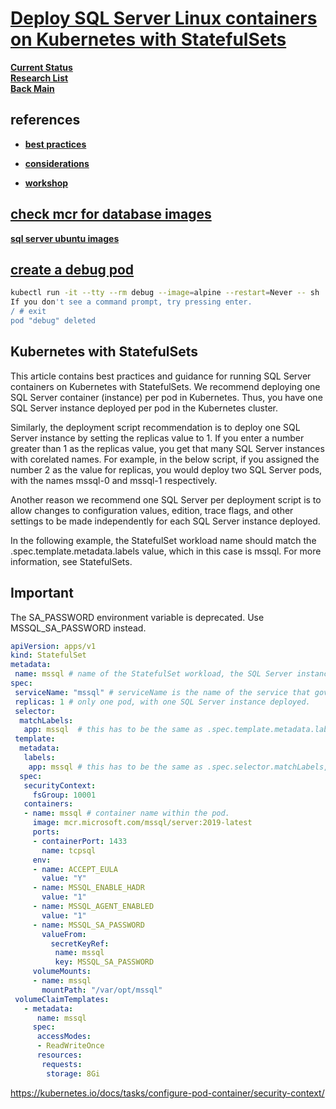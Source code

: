 # **[Deploy SQL Server Linux containers on Kubernetes with StatefulSets](https://learn.microsoft.com/en-us/sql/linux/sql-server-linux-kubernetes-best-practices-statefulsets?view=sql-server-ver16)**

**[Current Status](../../../../../../development/status/weekly/current_status.md)**\
**[Research List](../../../../../research_list.md)**\
**[Back Main](../../../../../../README.md)**

## references

- **[best practices](https://learn.microsoft.com/en-us/sql/linux/sql-server-linux-kubernetes-best-practices-statefulsets?view=sql-server-ver16)**

- **[considerations](https://www.mssqltips.com/sqlservertip/6775/run-sql-server-on-kubernetes/)**

- **[workshop](https://github.com/microsoft/sqlworkshops-sql2019workshop/blob/master/sql2019workshop/07_SQLOnKubernetes.md)**

## **[check mcr for database images](https://mcr.microsoft.com/)**

**[sql server ubuntu images](https://mcr.microsoft.com/en-us/product/mssql/server/tags)**

## **[create a debug pod](https://medium.com/@shambhand2020/create-the-various-debug-or-test-pod-inside-kubernetes-cluster-e4862c767b96)**

```bash
kubectl run -it --tty --rm debug --image=alpine --restart=Never -- sh
If you don't see a command prompt, try pressing enter.
/ # exit
pod "debug" deleted
```

## Kubernetes with StatefulSets

This article contains best practices and guidance for running SQL Server containers on Kubernetes with StatefulSets. We recommend deploying one SQL Server container (instance) per pod in Kubernetes. Thus, you have one SQL Server instance deployed per pod in the Kubernetes cluster.

Similarly, the deployment script recommendation is to deploy one SQL Server instance by setting the replicas value to 1. If you enter a number greater than 1 as the replicas value, you get that many SQL Server instances with corelated names. For example, in the below script, if you assigned the number 2 as the value for replicas, you would deploy two SQL Server pods, with the names mssql-0 and mssql-1 respectively.

Another reason we recommend one SQL Server per deployment script is to allow changes to configuration values, edition, trace flags, and other settings to be made independently for each SQL Server instance deployed.

In the following example, the StatefulSet workload name should match the .spec.template.metadata.labels value, which in this case is mssql. For more information, see StatefulSets.

## Important

The SA_PASSWORD environment variable is deprecated. Use MSSQL_SA_PASSWORD instead.

```yaml
apiVersion: apps/v1
kind: StatefulSet
metadata:
 name: mssql # name of the StatefulSet workload, the SQL Server instance name is derived from this. We suggest to keep this name same as the .spec.template.metadata.labels, .spec.selector.matchLabels and .spec.serviceName to avoid confusion.
spec:
 serviceName: "mssql" # serviceName is the name of the service that governs this StatefulSet. This service must exist before the StatefulSet, and is responsible for the network identity of the set.
 replicas: 1 # only one pod, with one SQL Server instance deployed.
 selector:
  matchLabels:
   app: mssql  # this has to be the same as .spec.template.metadata.labels
 template:
  metadata:
   labels:
    app: mssql # this has to be the same as .spec.selector.matchLabels, as documented [here](https://kubernetes.io/docs/concepts/workloads/controllers/statefulset/):
  spec:
   securityContext:
     fsGroup: 10001
   containers:
   - name: mssql # container name within the pod.
     image: mcr.microsoft.com/mssql/server:2019-latest
     ports:
     - containerPort: 1433
       name: tcpsql
     env:
     - name: ACCEPT_EULA
       value: "Y"
     - name: MSSQL_ENABLE_HADR
       value: "1"
     - name: MSSQL_AGENT_ENABLED
       value: "1"
     - name: MSSQL_SA_PASSWORD
       valueFrom:
         secretKeyRef:
          name: mssql
          key: MSSQL_SA_PASSWORD
     volumeMounts:
     - name: mssql
       mountPath: "/var/opt/mssql"
 volumeClaimTemplates:
   - metadata:
      name: mssql
     spec:
      accessModes:
      - ReadWriteOnce
      resources:
       requests:
        storage: 8Gi
```

<https://kubernetes.io/docs/tasks/configure-pod-container/security-context/>
